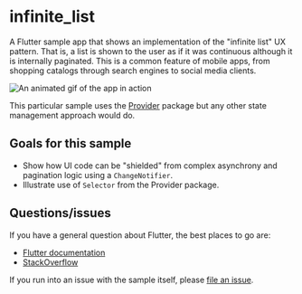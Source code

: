 # infinite_list

A Flutter sample app that shows an implementation of the "infinite list" UX pattern. That is,
a list is shown to the user as if it was continuous although it is internally paginated.
This is a common feature of mobile apps, from shopping catalogs through search engines
to social media clients.

![An animated gif of the app in action](https://user-images.githubusercontent.com/919717/81858860-3a1e3280-9519-11ea-8e9c-9d22ac1bf0ed.gif)

This particular sample uses the [Provider][] package but any other state management approach
would do.

[Provider]: https://pub.dev/packages/provider

## Goals for this sample

* Show how UI code can be "shielded" from complex asynchrony and pagination logic using
  a `ChangeNotifier`.
* Illustrate use of `Selector` from the Provider package.

## Questions/issues

If you have a general question about Flutter, the best places to go are:

* [Flutter documentation](https://flutter.dev/)
* [StackOverflow](https://stackoverflow.com/questions/tagged/flutter)

If you run into an issue with the sample itself, please
[file an issue](https://github.com/flutter/samples/issues).
